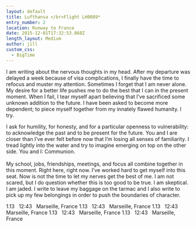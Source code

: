 ```yaml
---
layout: default
title: Lufthansa </br>Flight LH0089*
entry_number: 2
location: Runway to France
date: 2015-12-01T17:32:53.068Z
length_layout: Medium
author: jill
custom_css:
  - BigTime
---
```

I am writing about the nervous thoughts in my head. After my departure was delayed a week because of visa complications, I finally have the time to refocus and muster my attention. Sometimes I forget that I am never alone. My desire for a better life pushes me to do the best that I can in the present moment. When I fail, I tear myself apart believing that I’ve sacrificed some unknown addition to the future. I have been asked to become more dependent; to piece myself together from my innately flawed humanity. I try.

I ask for humility, for honesty, and for a particular openness to vulnerability: to acknowledge the past and to be present for the future. You and I are closer than I’ve ever felt before now that I’m losing all senses of familiarity. I tread lightly into the water and try to imagine emerging on top on the other side. You and I: <span class="blackletter">Communion</span>.\
\
My school, jobs, friendships, meetings, and focus all combine together in this moment. Right here, right now. I’ve worked hard to get myself into this seat. Now is not the time to let my nerves get the best of me. I am not scared, but I do question whether this is too good to be true. I am skeptical. I am jaded. I write to leave my baggage on the tarmac and I also write to pick up my few belongings in order to push the boundaries of character.

<div class="marquee">
  <span>1.13 &nbsp; 12:43 &nbsp; Marseille, France</span>
  <span>1.13 &nbsp; 12:43 &nbsp; Marseille, France</span>
  <span>1.13 &nbsp; 12:43 &nbsp; Marseille, France</span>
  <span>1.13 &nbsp; 12:43 &nbsp; Marseille, France</span>
  <span>1.13 &nbsp; 12:43 &nbsp; Marseille, France</span>
</div>